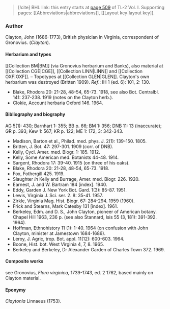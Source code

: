 > [!cite] BHL link: this entry starts at [page 509](https://www.biodiversitylibrary.org/item/103414#page/557/mode/1up) of TL-2 Vol. I.
> Supporting pages: [[Abbreviations|abbreviations]], [[Layout key|layout key]].

### Author

Clayton, John (1686-1773), British physician in Virginia, correspondent of Gronovius. (*Clayton*).

#### Herbarium and types

[[Collection BM|BM]] (via Gronovius herbarium and Banks), also material at [[Collection CGE|CGE]], [[Collection LINN|LINN]] and [[Collection OXF|OXF]]. – Topotypes at [[Collection GLEN|GLEN]]. Clayton's own herbarium was destroyed (Britten 1909).
*Ref*.: IH 1 (ed. 6): 101, 2: 130.
- Blake, Rhodora 20: 21-28, 48-54, 65-73. 1918, see also Bot. Centralbl. 141: 237-238. 1919 (notes on the Clayton herb.).
- Clokie, Account herbaria Oxford 146. 1964.

#### Bibliography and biography

AG 5(1): 430; Barnhart 1: 355; BB p. 66; BM 1: 356; DNB 11: 13 (inaccurate); GR p. 393; Kew 1: 567; KR p. 122; ME 1: 172, 3: 342-343.
- Madison, Barton et al., Philad. med. phys. J. 2(1): 139-150. 1805.
- Britten, J. Bot. 47: 297-301. 1909 (corr. of DNB).
- Kelly, Cycl. Amer. med. Biogr. 1: 185. 1912.
- Kelly, Some American med. Botanists 44-48. 1914.
- Sargent, Rhodora 17: 39-40. 1915 (on three of his oaks).
- Blake, Rhodora 20: 21-28, 48-54, 65-73. 1918.
- Fox, Fothergill 425. 1919.
- Slaughter *in* Kelly and Burrage, Amer. med. Biogr. 226. 1920.
- Earnest, J. and W. Bartram 184 \[index\]. 1940.
- Eddy, Garden J. New York Bot. Gard. 1(3): 85-87. 1951.
- Lewis, Virginia J. Sci. ser. 2. 8: 35-41. 1957.
- Zirkle, Virginia Mag. Hist. Biogr. 67: 284-294. 1959 (1960).
- Frick and Stearns, Mark Catesby 131 \[index\]. 1961.
- Berkeley, Edm. and D. S., John Clayton, pioneer of American botany. Chapel Hill 1963, 236 p. (see also Stannard, Isis 55 (3, 181): 391-392. 1964).
- Hoffman, Ethnohistory 11 (1): 1-40. 1964 (on confusion with John Clayton, minister at Jamestown 1684-1686).
- Leroy, J. Agric, trop. Bot. appl. 11(12): 600-603. 1964.
- Boone, Hist. bot. West Virginia 4, 7, 8. 1965.
- Berkeley and Berkeley, Dr Alexander Garden of Charles Town 372. 1969.

#### Composite works

see Gronovius, *Flora virginica*, 1739-1743, ed. 2 1762, based mainly on Clayton material.

#### Eponymy

*Claytonia* Linnaeus (1753).

